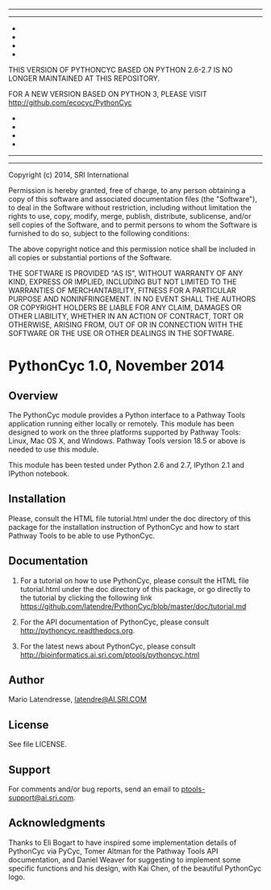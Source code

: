 **************************************************************************************** 
****************************************************************************************
*
*
*
*

THIS VERSION OF PYTHONCYC BASED ON PYTHON 2.6-2.7 IS NO LONGER MAINTAINED AT THIS REPOSITORY. 

FOR A NEW VERSION BASED ON PYTHON 3, PLEASE VISIT http://github.com/ecocyc/PythonCyc 

*
*
*
*
***************************************************************************************
***************************************************************************************



Copyright (c) 2014, SRI International

Permission is hereby granted, free of charge, to any person obtaining
a copy of this software and associated documentation files (the
"Software"), to deal in the Software without restriction, including
without limitation the rights to use, copy, modify, merge, publish,
distribute, sublicense, and/or sell copies of the Software, and to
permit persons to whom the Software is furnished to do so, subject to
the following conditions:

The above copyright notice and this permission notice shall be
included in all copies or substantial portions of the Software.

THE SOFTWARE IS PROVIDED "AS IS", WITHOUT WARRANTY OF ANY KIND,
EXPRESS OR IMPLIED, INCLUDING BUT NOT LIMITED TO THE WARRANTIES OF
MERCHANTABILITY, FITNESS FOR A PARTICULAR PURPOSE AND
NONINFRINGEMENT. IN NO EVENT SHALL THE AUTHORS OR COPYRIGHT HOLDERS BE
LIABLE FOR ANY CLAIM, DAMAGES OR OTHER LIABILITY, WHETHER IN AN ACTION
OF CONTRACT, TORT OR OTHERWISE, ARISING FROM, OUT OF OR IN CONNECTION
WITH THE SOFTWARE OR THE USE OR OTHER DEALINGS IN THE SOFTWARE.


PythonCyc 1.0, November 2014
============================

Overview
--------

The PythonCyc module provides a Python interface to a Pathway Tools
application running either locally or remotely. This module has been
designed to work on the three platforms supported by Pathway Tools:
Linux, Mac OS X, and Windows. Pathway Tools version 18.5 or
above is needed to use this module.

This module has been tested under Python 2.6 and 2.7, IPython 2.1 and
IPython notebook.

Installation
------------

Please, consult the HTML file tutorial.html under the doc directory of this
package for the installation instruction of PythonCyc and how to start
Pathway Tools to be able to use PythonCyc.

Documentation
-------------

1) For a tutorial on how to use PythonCyc, please consult the HTML file
tutorial.html under the doc directory of this package, or go directly
to the tutorial by clicking the following link https://github.com/latendre/PythonCyc/blob/master/doc/tutorial.md

2) For the API documentation of PythonCyc, please consult http://pythoncyc.readthedocs.org. 

3) For the latest news about PythonCyc, please consult
http://bioinformatics.ai.sri.com/ptools/pythoncyc.html

Author
------ 

Mario Latendresse, latendre@AI.SRI.COM

License
-------

See file LICENSE.

Support
-------

For comments and/or bug reports, send an email to ptools-support@ai.sri.com.

Acknowledgments
---------------

Thanks to Eli Bogart to have inspired some implementation details of
PythonCyc via PyCyc, Tomer Altman for the Pathway Tools API
documentation, and Daniel Weaver for suggesting to implement some
specific functions and his design, with Kai Chen, of the beautiful PythonCyc logo.
